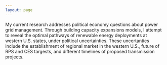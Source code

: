 ```yaml
---
layout: page
---
```


My current research addresses political economy questions about power grid management. Through building capacity expansions models, I attempt to reveal the optimal pathways of renewable energy deployments at western U.S. states, under political uncertainties. These uncertanties include the establishment of regional market in the western U.S., future of RPS and CES targests, and different timelines of proposed transmission projects.
